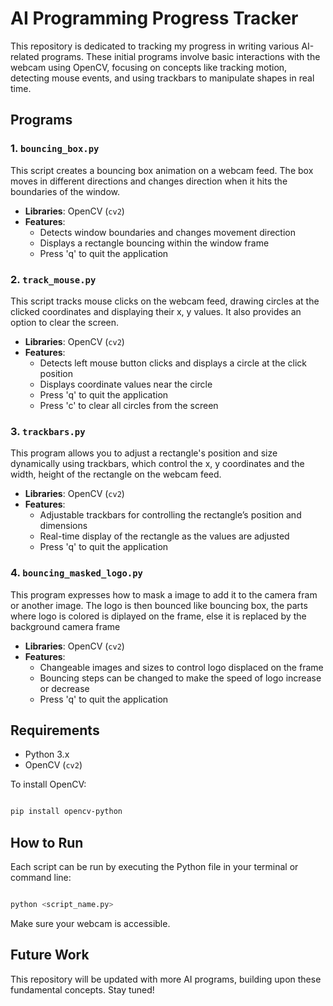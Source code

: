 # AI Programming Progress Tracker

This repository is dedicated to tracking my progress in writing various AI-related programs. These initial programs involve basic interactions with the webcam using OpenCV, focusing on concepts like tracking motion, detecting mouse events, and using trackbars to manipulate shapes in real time.

## Programs

### 1. `bouncing_box.py`

This script creates a bouncing box animation on a webcam feed. The box moves in different directions and changes direction when it hits the boundaries of the window.

- **Libraries**: OpenCV (`cv2`)
- **Features**:
  - Detects window boundaries and changes movement direction
  - Displays a rectangle bouncing within the window frame
  - Press 'q' to quit the application

### 2. `track_mouse.py`

This script tracks mouse clicks on the webcam feed, drawing circles at the clicked coordinates and displaying their x, y values. It also provides an option to clear the screen.

- **Libraries**: OpenCV (`cv2`)
- **Features**:
  - Detects left mouse button clicks and displays a circle at the click position
  - Displays coordinate values near the circle
  - Press 'q' to quit the application
  - Press 'c' to clear all circles from the screen

### 3. `trackbars.py`

This program allows you to adjust a rectangle's position and size dynamically using trackbars, which control the x, y coordinates and the width, height of the rectangle on the webcam feed.

- **Libraries**: OpenCV (`cv2`)
- **Features**:
  - Adjustable trackbars for controlling the rectangle’s position and dimensions
  - Real-time display of the rectangle as the values are adjusted
  - Press 'q' to quit the application

### 4. `bouncing_masked_logo.py`

This program expresses how to mask a image to add it to the camera fram or another image. The logo is then bounced like bouncing box, the parts where logo is colored is diplayed on the frame, else it is replaced by the background camera frame

- **Libraries**: OpenCV (`cv2`)
- **Features**:
  - Changeable images and sizes to control logo displaced on the frame
  - Bouncing steps can be changed to make the speed of logo increase or decrease
  - Press 'q' to quit the application

## Requirements

- Python 3.x
- OpenCV (`cv2`)

To install OpenCV:

```bash

pip install opencv-python
```

## How to Run

Each script can be run by executing the Python file in your terminal or command line:

```bash

python <script_name.py>
```

Make sure your webcam is accessible.

## Future Work

This repository will be updated with more AI programs, building upon these fundamental concepts. Stay tuned!
